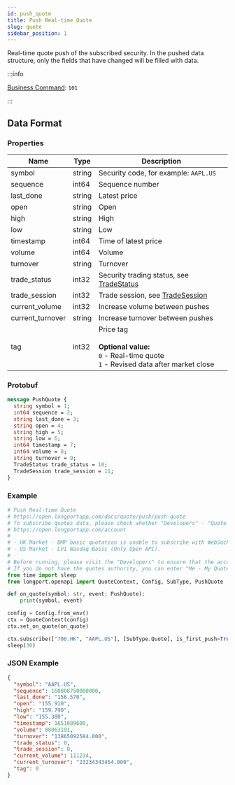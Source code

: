 ```yaml
---
id: push_quote
title: Push Real-time Quote
slug: quote
sidebar_position: 1
---
```


Real-time quote push of the subscribed security. In the pushed data structure, only the fields that have changed will be filled with data.

<SDKLinks module="quote" klass="QuoteContext" method="set_on_quote" go="OnQuote" />

:::info

[Business Command](../../socket/protocol/push): `101`

:::

## Data Format

### Properties

| Name             | Type   | Description                                                                                                     |
| ---------------- | ------ | --------------------------------------------------------------------------------------------------------------- |
| symbol           | string | Security code, for example: `AAPL.US`                                                                           |
| sequence         | int64  | Sequence number                                                                                                 |
| last_done        | string | Latest price                                                                                                    |
| open             | string | Open                                                                                                            |
| high             | string | High                                                                                                            |
| low              | string | Low                                                                                                             |
| timestamp        | int64  | Time of latest price                                                                                            |
| volume           | int64  | Volume                                                                                                          |
| turnover         | string | Turnover                                                                                                        |
| trade_status     | int32  | Security trading status, see [TradeStatus](../objects#tradestatus---security-status)                            |
| trade_session    | int32  | Trade session, see [TradeSession](../objects#tradesession---trading-session)                                    |
| current_volume   | int32  | Increase volume between pushes                                                                                  |
| current_turnover | string | Increase turnover between pushes                                                                                |
| tag              | int32  | Price tag <br /><br />**Optional value:**<br />`0` - Real-time quote<br />`1` - Revised data after market close |

### Protobuf

```protobuf
message PushQuote {
  string symbol = 1;
  int64 sequence = 2;
  string last_done = 3;
  string open = 4;
  string high = 5;
  string low = 6;
  int64 timestamp = 7;
  int64 volume = 8;
  string turnover = 9;
  TradeStatus trade_status = 10;
  TradeSession trade_session = 11;
}
```

### Example

```python
# Push Real-time Quote
# https://open.longportapp.com/docs/quote/push/push-quote
# To subscribe quotes data, please check whether "Developers" - "Quote authority" is correct.
# https://open.longportapp.com/account
#
# - HK Market - BMP basic quotation is unable to subscribe with WebSocket as it has no real-time quote push.
# - US Market - LV1 Nasdaq Basic (Only Open API).
#
# Before running, please visit the "Developers" to ensure that the account has the correct quotes authority.
# If you do not have the quotes authority, you can enter "Me - My Quotes - Store" to purchase the authority through the "LongPort" mobile app.
from time import sleep
from longport.openapi import QuoteContext, Config, SubType, PushQuote

def on_quote(symbol: str, event: PushQuote):
    print(symbol, event)

config = Config.from_env()
ctx = QuoteContext(config)
ctx.set_on_quote(on_quote)

ctx.subscribe(["700.HK", "AAPL.US"], [SubType.Quote], is_first_push=True)
sleep(30)
```

### JSON Example

```json
{
  "symbol": "AAPL.US",
  "sequence": 160808750000000,
  "last_done": "156.570",
  "open": "155.910",
  "high": "159.790",
  "low": "155.380",
  "timestamp": 1651089600,
  "volume": 88063191,
  "turnover": "13865092584.000",
  "trade_status": 0,
  "trade_session": 0,
  "current_volume": 111234,
  "current_turnover": "23234343454.000",
  "tag": 0
}
```
